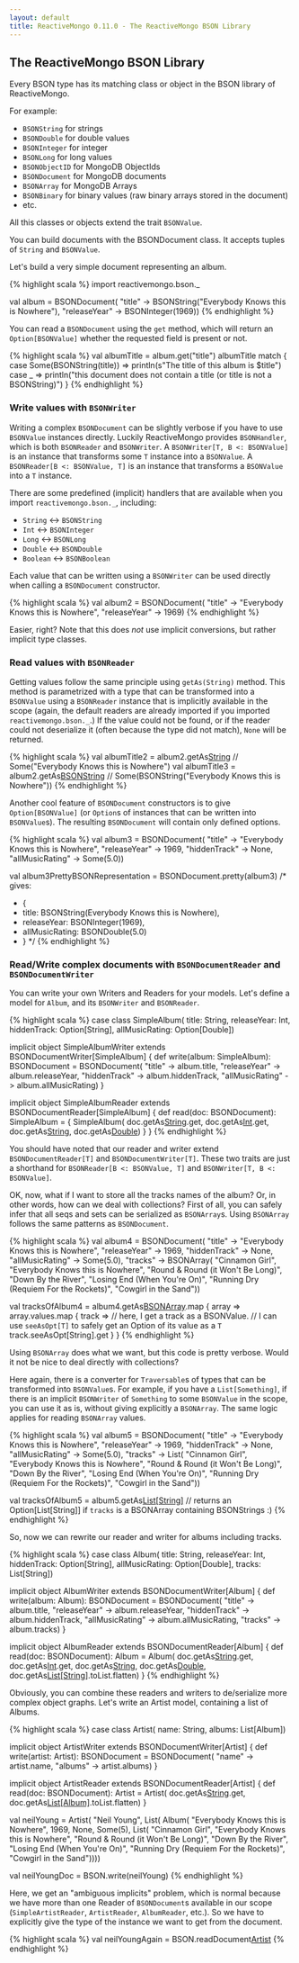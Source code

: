 ```yaml
---
layout: default
title: ReactiveMongo 0.11.0 - The ReactiveMongo BSON Library
---
```


## The ReactiveMongo BSON Library

Every BSON type has its matching class or object in the BSON library of ReactiveMongo.

For example:

- `BSONString` for strings
- `BSONDouble` for double values
- `BSONInteger` for integer
- `BSONLong` for long values
- `BSONObjectID` for MongoDB ObjectIds
- `BSONDocument` for MongoDB documents
- `BSONArray` for MongoDB Arrays
- `BSONBinary` for binary values (raw binary arrays stored in the document)
- etc.

All this classes or objects extend the trait `BSONValue`.

You can build documents with the BSONDocument class. It accepts tuples of `String` and `BSONValue`.

Let's build a very simple document representing an album.


{% highlight scala %}
import reactivemongo.bson._

val album = BSONDocument(
  "title" -> BSONString("Everybody Knows this is Nowhere"),
  "releaseYear" -> BSONInteger(1969))
{% endhighlight %}

You can read a `BSONDocument` using the `get` method, which will return an `Option[BSONValue]` whether the requested field is present or not.

{% highlight scala %}
val albumTitle = album.get("title")
albumTitle match {
  case Some(BSONString(title)) => println(s"The title of this album is $title")
  case _                       => println("this document does not contain a title (or title is not a BSONString)")
}
{% endhighlight %}

### Write values with `BSONWriter`

Writing a complex `BSONDocument` can be slightly verbose if you have to use `BSONValue` instances directly. Luckily ReactiveMongo provides `BSONHandler`, which is both `BSONReader` and `BSONWriter`. A `BSONWriter[T, B <: BSONValue]` is an instance that transforms some `T` instance into a `BSONValue`. A `BSONReader[B <: BSONValue, T]` is an instance that transforms a `BSONValue` into a `T` instance.

There are some predefined (implicit) handlers that are available when you import `reactivemongo.bson._`, including:

- `String` <-> `BSONString`
- `Int` <-> `BSONInteger`
- `Long` <-> `BSONLong`
- `Double` <-> `BSONDouble`
- `Boolean` <-> `BSONBoolean`

Each value that can be written using a `BSONWriter` can be used directly when calling a `BSONDocument` constructor.

{% highlight scala %}
val album2 = BSONDocument(
  "title" -> "Everybody Knows this is Nowhere",
  "releaseYear" -> 1969)
{% endhighlight %}

Easier, right? Note that this does _not_ use implicit conversions, but rather implicit type classes.

### Read values with `BSONReader`

Getting values follow the same principle using `getAs(String)` method. This method is parametrized with a type that can be transformed into a `BSONValue` using a `BSONReader` instance that is implicitly available in the scope (again, the default readers are already imported if you imported `reactivemongo.bson._`.) If the value could not be found, or if the reader could not deserialize it (often because the type did not match), `None` will be returned.

{% highlight scala %}
  val albumTitle2 = album2.getAs[String]("title") // Some("Everybody Knows this is Nowhere")
  val albumTitle3 = album2.getAs[BSONString]("title") // Some(BSONString("Everybody Knows this is Nowhere"))
{% endhighlight %}

Another cool feature of `BSONDocument` constructors is to give `Option[BSONValue]` (or `Option`s of instances that can be written into `BSONValue`s). The resulting `BSONDocument` will contain only defined options.

{% highlight scala %}
val album3 = BSONDocument(
  "title" -> "Everybody Knows this is Nowhere",
  "releaseYear" -> 1969,
  "hiddenTrack" -> None,
  "allMusicRating" -> Some(5.0))

val album3PrettyBSONRepresentation = BSONDocument.pretty(album3)
/* gives:
 * {
 *   title: BSONString(Everybody Knows this is Nowhere),
 *   releaseYear: BSONInteger(1969),
 *   allMusicRating: BSONDouble(5.0)
 * }
 */
{% endhighlight %}

### Read/Write complex documents with `BSONDocumentReader` and `BSONDocumentWriter`

You can write your own Writers and Readers for your models. Let's define a model for `Album`, and its `BSONWriter` and `BSONReader`.

{% highlight scala %}
case class SimpleAlbum(
  title: String,
  releaseYear: Int,
  hiddenTrack: Option[String],
  allMusicRating: Option[Double])

implicit object SimpleAlbumWriter extends BSONDocumentWriter[SimpleAlbum] {
  def write(album: SimpleAlbum): BSONDocument = BSONDocument(
    "title" -> album.title,
    "releaseYear" -> album.releaseYear,
    "hiddenTrack" -> album.hiddenTrack,
    "allMusicRating" -> album.allMusicRating)
}

implicit object SimpleAlbumReader extends BSONDocumentReader[SimpleAlbum] {
  def read(doc: BSONDocument): SimpleAlbum = {
    SimpleAlbum(
      doc.getAs[String]("title").get,
      doc.getAs[Int]("releaseYear").get,
      doc.getAs[String]("hiddenTrack"),
      doc.getAs[Double]("allMusicRating"))
  }
}
{% endhighlight %}

You should have noted that our reader and writer extend `BSONDocumentReader[T]` and `BSONDocumentWriter[T]`. These two traits are just a shorthand for `BSONReader[B <: BSONValue, T]` and `BSONWriter[T, B <: BSONValue]`.

OK, now, what if I want to store all the tracks names of the album? Or, in other words, how can we deal with collections? First of all, you can safely infer that all seqs and sets can be serialized as `BSONArray`s. Using `BSONArray` follows the same patterns as `BSONDocument`.

{% highlight scala %}
val album4 = BSONDocument(
  "title" -> "Everybody Knows this is Nowhere",
  "releaseYear" -> 1969,
  "hiddenTrack" -> None,
  "allMusicRating" -> Some(5.0),
  "tracks" -> BSONArray(
    "Cinnamon Girl",
    "Everybody Knows this is Nowhere",
    "Round & Round (it Won't Be Long)",
    "Down By the River",
    "Losing End (When You're On)",
    "Running Dry (Requiem For the Rockets)",
    "Cowgirl in the Sand"))

val tracksOfAlbum4 = album4.getAs[BSONArray]("tracks").map { array =>
  array.values.map { track =>
    // here, I get a track as a BSONValue.
    // I can use `seeAsOpt[T]` to safely get an Option of its value as a `T`
    track.seeAsOpt[String].get
  }
}
{% endhighlight %}

Using `BSONArray` does what we want, but this code is pretty verbose. Would it not be nice to deal directly with collections?

Here again, there is a converter for `Traversable`s of types that can be transformed into `BSONValue`s. For example, if you have a `List[Something]`, if there is an implicit `BSONWriter` of `Something` to some `BSONValue` in the scope, you can use it as is, without giving explicitly a `BSONArray`. The same logic applies for reading `BSONArray` values.

{% highlight scala %}
val album5 = BSONDocument(
  "title" -> "Everybody Knows this is Nowhere",
  "releaseYear" -> 1969,
  "hiddenTrack" -> None,
  "allMusicRating" -> Some(5.0),
  "tracks" -> List(
    "Cinnamon Girl",
    "Everybody Knows this is Nowhere",
    "Round & Round (it Won't Be Long)",
    "Down By the River",
    "Losing End (When You're On)",
    "Running Dry (Requiem For the Rockets)",
    "Cowgirl in the Sand"))

val tracksOfAlbum5 = album5.getAs[List[String]]("tracks")
// returns an Option[List[String]] if `tracks` is a BSONArray containing BSONStrings :)
{% endhighlight %}

So, now we can rewrite our reader and writer for albums including tracks.

{% highlight scala %}
case class Album(
  title: String,
  releaseYear: Int,
  hiddenTrack: Option[String],
  allMusicRating: Option[Double],
  tracks: List[String])

implicit object AlbumWriter extends BSONDocumentWriter[Album] {
  def write(album: Album): BSONDocument = BSONDocument(
    "title" -> album.title,
    "releaseYear" -> album.releaseYear,
    "hiddenTrack" -> album.hiddenTrack,
    "allMusicRating" -> album.allMusicRating,
    "tracks" -> album.tracks)
}

implicit object AlbumReader extends BSONDocumentReader[Album] {
  def read(doc: BSONDocument): Album = Album(
    doc.getAs[String]("title").get,
    doc.getAs[Int]("releaseYear").get,
    doc.getAs[String]("hiddenTrack"),
    doc.getAs[Double]("allMusicRating"),
    doc.getAs[List[String]]("tracks").toList.flatten)
}
{% endhighlight %}

Obviously, you can combine these readers and writers to de/serialize more complex object graphs. Let's write an Artist model, containing a list of Albums.

{% highlight scala %}
case class Artist(
  name: String,
  albums: List[Album])

implicit object ArtistWriter extends BSONDocumentWriter[Artist] {
  def write(artist: Artist): BSONDocument = BSONDocument(
    "name" -> artist.name,
    "albums" -> artist.albums)
}

implicit object ArtistReader extends BSONDocumentReader[Artist] {
  def read(doc: BSONDocument): Artist = Artist(
    doc.getAs[String]("name").get,
    doc.getAs[List[Album]]("albums").toList.flatten)
}

val neilYoung = Artist(
  "Neil Young",
  List(
    Album(
      "Everybody Knows this is Nowhere",
      1969,
      None,
      Some(5),
      List(
        "Cinnamon Girl",
        "Everybody Knows this is Nowhere",
        "Round & Round (it Won't Be Long)",
        "Down By the River",
        "Losing End (When You're On)",
        "Running Dry (Requiem For the Rockets)",
        "Cowgirl in the Sand"))))

val neilYoungDoc = BSON.write(neilYoung)
{% endhighlight %}

Here, we get an "ambiguous implicits" problem, which is normal because we have more than one Reader of `BSONDocument`s available in our scope (`SimpleArtistReader`, `ArtistReader`, `AlbumReader`, etc.). So we have to explicitly give the type of the instance we want to get from the document.

{% highlight scala %}
val neilYoungAgain = BSON.readDocument[Artist](neilYoungDoc)
{% endhighlight %}
